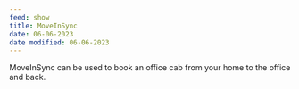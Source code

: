```yaml
---
feed: show
title: MoveInSync
date: 06-06-2023
date modified: 06-06-2023
---
```


MoveInSync can be used to book an office cab from your home to the office and back.
